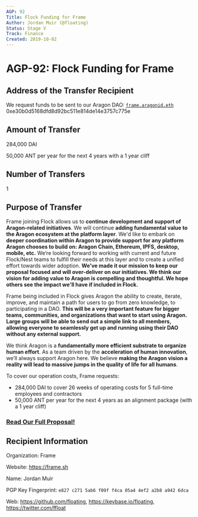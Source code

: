```yaml
---
AGP: 92
Title: Flock Funding for Frame
Author: Jordan Muir (@floating)
Status: Stage V
Track: Finance
Created: 2019-10-02
---
```


# AGP-92: Flock Funding for Frame

## Address of the Transfer Recipient
We request funds to be sent to our Aragon DAO: [`frame.aragonid.eth`](https://mainnet.aragon.org/#/frame.aragonid.eth) 0xe30b0d5168dfd8d92bc511e814de14e3757c775e

## Amount of Transfer
284,000 DAI

50,000 ANT per year for the next 4 years with a 1 year cliff

## Number of Transfers
1

## Purpose of Transfer
Frame joining Flock allows us to **continue development and support of Aragon-related initiatives**. We will continue **adding fundamental value to the Aragon ecosystem at the platform layer**. We'd like to embark on **deeper coordination within Aragon to provide support for any platform Aragon chooses to build on: Aragon Chain, Ethereum, IPFS, desktop, mobile, etc.** We’re looking forward to working with current and future Flock/Nest teams to fulfill their needs at this layer and to create a unified effort towards wider adoption. **We’ve made it our mission to keep our proposal focused and will over-deliver on our initiatives. We think our vision for adding value to Aragon is compelling and thoughtful. We hope others see the impact we'll have if included in Flock.**

Frame being included in Flock gives Aragon the ability to create, iterate, improve, and maintain a path for users to go from zero knowledge, to participating in a DAO. **This will be a very important feature for bigger teams, communities, and organizations that want to start using Aragon. Large groups will be able to send out a simple link to all members, allowing everyone to seamlessly get up and running using their DAO without any external support.**

 We think Aragon is a **fundamentally more efficient substrate to organize human effort**. As a team driven by the **acceleration of human innovation**, we’ll always support Aragon here. We believe **making the Aragon vision a reality will lead to massive jumps in the quality of life for all humans**.

To cover our operation costs, Frame requests:
* 284,000 DAI to cover 26 weeks of operating costs for 5 full-time employees and contractors
* 50,000 ANT per year for the next 4 years as an alignment package (with a 1 year cliff)

### [Read Our Full Proposal!](https://github.com/aragon/flock/blob/cbe6743263e5549ba8c97237b17e43c37fb015a4/teams/Frame/Q4-2109%20%26%20Q1-2020.md)

## Recipient Information
Organization: Frame

Website: https://frame.sh

Name: Jordan Muir

PGP Key Fingerprint: `e827 c271 5ab6 f09f f4ca 05a4 4ef2 a2b8 a942 6dca`

Web: https://github.com/floating, https://keybase.io/floating, https://twitter.com/ffloat
